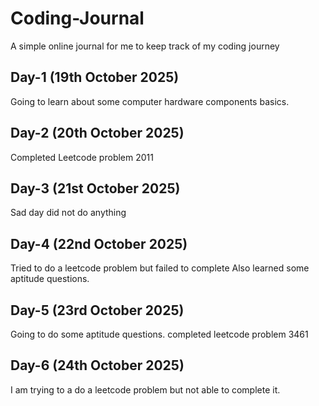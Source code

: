 # Coding-Journal
A simple online journal for me to keep track of my coding journey

## Day-1 (19th October 2025)
Going to learn about some computer hardware components basics.

## Day-2 (20th October 2025)
Completed Leetcode problem 2011 

## Day-3 (21st October 2025)
Sad day did not do anything

## Day-4 (22nd October 2025)
Tried to do a leetcode problem but failed to complete
Also learned some aptitude questions.

## Day-5 (23rd  October 2025)
Going to do some aptitude questions.
completed leetcode problem 3461

## Day-6 (24th October 2025)
I am trying to a do a leetcode problem but not able to complete it.
